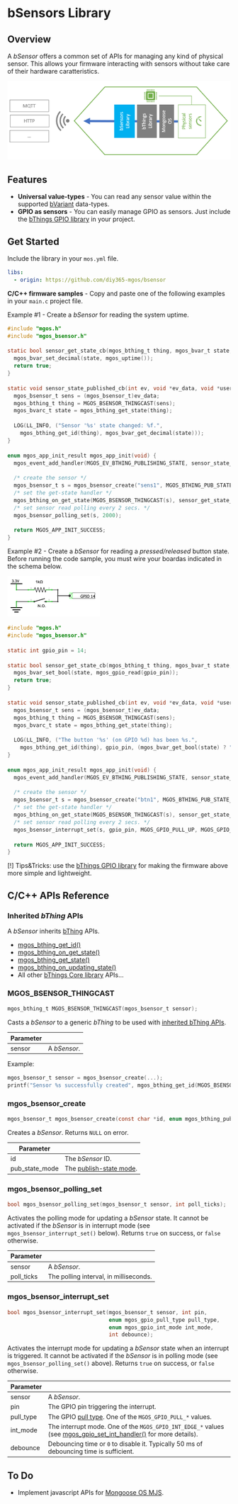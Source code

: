 # bSensors Library
## Overview
A *bSensor* offers a common set of APIs for managing any kind of physical sensor. This allows your firmware interacting with sensors without take care of their hardware caratteristics.

![bSensor blocks diagram](docs/bsensor_blocks_diagram.png)
## Features
- **Universal value-types** - You can read any sensor value within the supported [bVariant](https://github.com/diy365-mgos/bvar) data-types.
- **GPIO as sensors** - You can easily manage GPIO as sensors. Just include the [bThings GPIO library](https://github.com/diy365-mgos/bthing-gpio) in your project.
## Get Started
Include the library in your `mos.yml` file.
```yaml
libs:
  - origin: https://github.com/diy365-mgos/bsensor
```
**C/C++ firmware samples** - Copy and paste one of the following examples in your `main.c` project file.

Example #1 - Create a *bSensor* for reading the system uptime.
```c
#include "mgos.h"
#include "mgos_bsensor.h"

static bool sensor_get_state_cb(mgos_bthing_t thing, mgos_bvar_t state, void *userdata) {
  mgos_bvar_set_decimal(state, mgos_uptime());
  return true;
}

static void sensor_state_published_cb(int ev, void *ev_data, void *userdata) {
  mgos_bsensor_t sens = (mgos_bsensor_t)ev_data;
  mgos_bthing_t thing = MGOS_BSENSOR_THINGCAST(sens);
  mgos_bvarc_t state = mgos_bthing_get_state(thing);

  LOG(LL_INFO, ("Sensor '%s' state changed: %f.",
    mgos_bthing_get_id(thing), mgos_bvar_get_decimal(state)));
}

enum mgos_app_init_result mgos_app_init(void) {
  mgos_event_add_handler(MGOS_EV_BTHING_PUBLISHING_STATE, sensor_state_published_cb, NULL);

  /* create the sensor */
  mgos_bsensor_t s = mgos_bsensor_create("sens1", MGOS_BTHING_PUB_STATE_MODE_CHANGED);
  /* set the get-state handler */
  mgos_bthing_on_get_state(MGOS_BSENSOR_THINGCAST(s), sensor_get_state_cb, NULL);
  /* set sensor read polling every 2 secs. */
  mgos_bsensor_polling_set(s, 2000);
  
  return MGOS_APP_INIT_SUCCESS;
}
```
Example #2 - Create a *bSensor* for reading a *pressed/released* button state. Before running the code sample, you must wire your boardas indicated in the schema below. 

![Example #2 schema](docs/example_2_schema.png)
```c
#include "mgos.h"
#include "mgos_bsensor.h"

static int gpio_pin = 14;

static bool sensor_get_state_cb(mgos_bthing_t thing, mgos_bvar_t state, void *userdata) {
  mgos_bvar_set_bool(state, mgos_gpio_read(gpio_pin));
  return true;
}

static void sensor_state_published_cb(int ev, void *ev_data, void *userdata) {
  mgos_bsensor_t sens = (mgos_bsensor_t)ev_data;
  mgos_bthing_t thing = MGOS_BSENSOR_THINGCAST(sens);
  mgos_bvarc_t state = mgos_bthing_get_state(thing);

  LOG(LL_INFO, ("The button '%s' (on GPIO %d) has been %s.",
    mgos_bthing_get_id(thing), gpio_pin, (mgos_bvar_get_bool(state) ? "RELEASED" : "PUSHED")));
}

enum mgos_app_init_result mgos_app_init(void) {
  mgos_event_add_handler(MGOS_EV_BTHING_PUBLISHING_STATE, sensor_state_published_cb, NULL);

  /* create the sensor */
  mgos_bsensor_t s = mgos_bsensor_create("btn1", MGOS_BTHING_PUB_STATE_MODE_CHANGED);
  /* set the get-state handler */
  mgos_bthing_on_get_state(MGOS_BSENSOR_THINGCAST(s), sensor_get_state_cb, NULL);
  /* set sensor read polling every 2 secs. */
  mgos_bsensor_interrupt_set(s, gpio_pin, MGOS_GPIO_PULL_UP, MGOS_GPIO_INT_EDGE_ANY, 50);
  
  return MGOS_APP_INIT_SUCCESS;
}
```
[!] Tips&Tricks: use the [bThings GPIO library](https://github.com/diy365-mgos/bthing-gpio) for making the firmware above more simple and lightweight.
## C/C++ APIs Reference
### Inherited *bThing* APIs
A *bSensor* inherits [bThing](https://github.com/diy365-mgos/bthing) APIs.
- [mgos_bthing_get_id()](https://github.com/diy365-mgos/bthing#mgos_bthing_get_id)
- [mgos_bthing_on_get_state()](https://github.com/diy365-mgos/bthing#mgos_bthing_on_get_state)
- [mgos_bthing_get_state()](https://github.com/diy365-mgos/bthing#mgos_bthing_get_state)
- [mgos_bthing_on_updating_state()](https://github.com/diy365-mgos/bthing#mgos_bthing_on_updating_state)
- All other [bThings Core library](https://github.com/diy365-mgos/bthing) APIs...
  
### MGOS_BSENSOR_THINGCAST
```c
mgos_bthing_t MGOS_BSENSOR_THINGCAST(mgos_bsensor_t sensor);
```
Casts a *bSensor* to a generic *bThing* to be used with [inherited bThing APIs](#inherited-bthing-apis).

|Parameter||
|--|--|
|sensor|A *bSensor*.|

Example:
```c
mgos_bsensor_t sensor = mgos_bsensor_create(...);
printf("Sensor %s successfully created", mgos_bthing_get_id(MGOS_BSENSOR_THINGCAST(sensor)));
```
### mgos_bsensor_create
```c
mgos_bsensor_t mgos_bsensor_create(const char *id, enum mgos_bthing_pub_state_mode pub_state_mode);
```
Creates a *bSensor*. Returns `NULL` on error.

|Parameter||
|--|--|
|id|The *bSensor* ID.|
|pub_state_mode|The [publish-state mode](https://github.com/diy365-mgos/bthing#enum-mgos_bthing_pub_state_mode).|
### mgos_bsensor_polling_set
```c
bool mgos_bsensor_polling_set(mgos_bsensor_t sensor, int poll_ticks);
```
Activates the polling mode for updating a *bSensor* state. It cannot be activated if the *bSensor* is in interrupt mode (see `mgos_bsensor_interrupt_set()` below). Returns `true` on success, or `false` otherwise.

|Parameter||
|--|--|
|sensor|A *bSensor*.|
|poll_ticks|The polling interval, in milliseconds.|
### mgos_bsensor_interrupt_set
```c
bool mgos_bsensor_interrupt_set(mgos_bsensor_t sensor, int pin,
                                enum mgos_gpio_pull_type pull_type,
                                enum mgos_gpio_int_mode int_mode,
                                int debounce);
```
Activates the interrupt mode for updating a *bSensor* state when an interrupt is triggered. It cannot be activated if the *bSensor* is in polling mode (see `mgos_bsensor_polling_set()` above). Returns `true` on success, or `false` otherwise.

|Parameter||
|--|--|
|sensor|A *bSensor*.|
|pin|The GPIO pin triggering the interrupt.|
|pull_type|The GPIO [pull type](https://mongoose-os.com/docs/mongoose-os/api/core/mgos_gpio.h.md#mgos_gpio_set_pull). One of the `MGOS_GPIO_PULL_*` values.|
|int_mode|The interrupt mode. One of the `MGOS_GPIO_INT_EDGE_*` values (see [mgos_gpio_set_int_handler()](https://mongoose-os.com/docs/mongoose-os/api/core/mgos_gpio.h.md#mgos_gpio_set_int_handler) for more details).|
|debounce|Debouncing time or `0` to disable it. Typically 50 ms of debouncing time is sufficient.|
## To Do
- Implement javascript APIs for [Mongoose OS MJS](https://github.com/mongoose-os-libs/mjs).